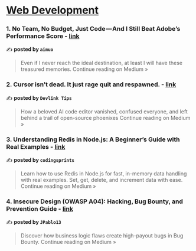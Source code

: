 
<h1><a href=https://medium.com/tag/web-development/recommended target="_blank" rel="noopener noreferrer">Web Development</a></h1>
<h3>1. No Team, No Budget, Just Code — And I Still Beat Adobe’s Performance Score - <a href="https://medium.com/@xue65535/no-team-no-budget-just-code-and-i-still-beat-adobes-performance-score-43f9d12675e0?source=rss------web_development-5" target="_blank" rel="noopener noreferrer">link</a></h3>

✍️ **posted by `aimuo`**

<blockquote>Even if I never reach the ideal destination, at least I will have these treasured memories.
Continue reading on Medium »</blockquote>

<h3>2. Cursor isn’t dead. It just rage quit and respawned. - <a href="https://medium.com/@devlinktips/cursor-isnt-dead-it-just-rage-quit-and-respawned-6f913571a60b?source=rss------web_development-5" target="_blank" rel="noopener noreferrer">link</a></h3>

✍️ **posted by `Devlink Tips`**

<blockquote>How a beloved AI code editor vanished, confused everyone, and left behind a trail of open-source phoenixes
Continue reading on Medium »</blockquote>

<h3>3. Understanding Redis in Node.js: A Beginner’s Guide with Real Examples - <a href="https://codingsprints.medium.com/understanding-redis-in-node-js-a-beginners-guide-with-real-examples-6799d7685993?source=rss------web_development-5" target="_blank" rel="noopener noreferrer">link</a></h3>

✍️ **posted by `codingsprints`**

<blockquote>Learn how to use Redis in Node.js for fast, in-memory data handling with real examples. Set, get, delete, and increment data with ease.
Continue reading on Medium »</blockquote>

<h3>4. Insecure Design (OWASP A04): Hacking, Bug Bounty, and Prevention Guide - <a href="https://medium.com/@jpablo13/insecure-design-owasp-a04-hacking-bug-bounty-and-prevention-guide-4d4851d73677?source=rss------web_development-5" target="_blank" rel="noopener noreferrer">link</a></h3>

✍️ **posted by `JPablo13`**

<blockquote>Discover how business logic flaws create high-payout bugs in Bug Bounty.
Continue reading on Medium »</blockquote>

